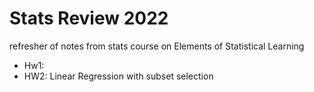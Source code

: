 # Stats Review 2022

refresher of notes from stats course on Elements of Statistical Learning

- Hw1:  
- HW2: Linear Regression with subset selection  
